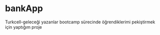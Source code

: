 # bankApp
Turkcell-geleceği yazanlar bootcamp sürecinde öğrendiklerimi pekiştirmek için yaptığım proje
